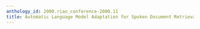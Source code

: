 ```yaml
---
anthology_id: 2000.riao_conference-2000.11
title: Automatic Language Model Adaptation for Spoken Document Retrieval
---
```

